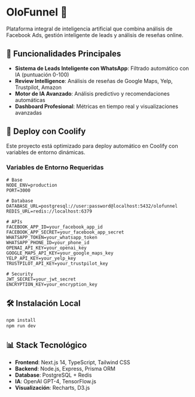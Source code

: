 # OloFunnel 🚀

Plataforma integral de inteligencia artificial que combina análisis de Facebook Ads, gestión inteligente de leads y análisis de reseñas online.

## 🎯 Funcionalidades Principales

- **Sistema de Leads Inteligente con WhatsApp**: Filtrado automático con IA (puntuación 0-100)
- **Review Intelligence**: Análisis de reseñas de Google Maps, Yelp, Trustpilot, Amazon
- **Motor de IA Avanzado**: Análisis predictivo y recomendaciones automáticas
- **Dashboard Profesional**: Métricas en tiempo real y visualizaciones avanzadas

## 🚀 Deploy con Coolify

Este proyecto está optimizado para deploy automático en Coolify con variables de entorno dinámicas.

### Variables de Entorno Requeridas

```env
# Base
NODE_ENV=production
PORT=3000

# Database
DATABASE_URL=postgresql://user:password@localhost:5432/olofunnel
REDIS_URL=redis://localhost:6379

# APIs
FACEBOOK_APP_ID=your_facebook_app_id
FACEBOOK_APP_SECRET=your_facebook_app_secret
WHATSAPP_TOKEN=your_whatsapp_token
WHATSAPP_PHONE_ID=your_phone_id
OPENAI_API_KEY=your_openai_key
GOOGLE_MAPS_API_KEY=your_google_maps_key
YELP_API_KEY=your_yelp_key
TRUSTPILOT_API_KEY=your_trustpilot_key

# Security
JWT_SECRET=your_jwt_secret
ENCRYPTION_KEY=your_encryption_key
```

## 🛠️ Instalación Local

```bash
npm install
npm run dev
```

## 📊 Stack Tecnológico

- **Frontend**: Next.js 14, TypeScript, Tailwind CSS
- **Backend**: Node.js, Express, Prisma ORM
- **Database**: PostgreSQL + Redis
- **IA**: OpenAI GPT-4, TensorFlow.js
- **Visualización**: Recharts, D3.js
